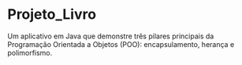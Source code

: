 # Projeto_Livro
Um aplicativo em Java que demonstre três pilares principais da Programação Orientada a Objetos (POO): encapsulamento, herança e polimorfismo.
